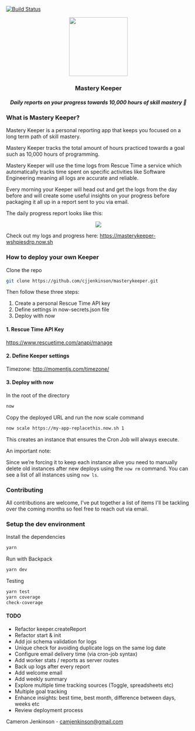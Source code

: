 [![Build Status](https://travis-ci.org/cjjenkinson/masterykeeper.svg?branch=master)](https://travis-ci.org/cjjenkinson/masterykeeper)

<div align="center">
  <img src="https://github.com/cjjenkinson/masterykeeper/blob/develop/logo.png?raw=true" width="160px" />
  <h3>Mastery Keeper</h3>
  <h5>Daily reports on your progress towards 10,000 hours of skill mastery 🎩</h5>
</div>

### What is Mastery Keeper?

Mastery Keeper is a personal reporting app that keeps you focused on a long term path of skill mastery.

Mastery Keeper tracks the total amount of hours practiced towards a goal such as 10,000 hours of programming.

Mastery Keeper will use the time logs from Rescue Time a service which automatically tracks time spent on specific activities like Software Engineering meaning all logs are accurate and reliable.

Every morning your Keeper will head out and get the logs from the day before and will create some useful insights on your progress before packaging it all up in a report sent to you via email.

The daily progress report looks like this:

<div align="center">
  <img src="https://github.com/cjjenkinson/masterykeeper/blob/beta-release-1.0.0/report.png?raw=true" />
</div>

Check out my logs and progress here: https://masterykeeper-wshpiesdrp.now.sh

### How to deploy your own Keeper

Clone the repo

```bash
git clone https://github.com/cjjenkinson/masterykeeper.git
```

Then follow these three steps:

1. Create a personal Rescue Time API key
2. Define settings in now-secrets.json file
3. Deploy with now

#### 1. Rescue Time API Key

https://www.rescuetime.com/anapi/manage

#### 2. Define Keeper settings

Timezone: http://momentjs.com/timezone/

#### 3. Deploy with now

In the root of the directory

```bash
now
```

Copy the deployed URL and run the now scale command

```bash
now scale https://my-app-replacethis.now.sh 1
```

This creates an instance that ensures the Cron Job will always execute.

An important note:

Since we’re forcing it to keep each instance alive you need to manually delete old instances after new deploys using the ```now rm``` command. You can see a list of all instances using ```now ls```.

### Contributing

All contributions are welcome, I've put together a list of items I'll be tackling over the coming months so feel free to reach out via email.

### Setup the dev environment

Install the dependencies

```bash
yarn
```

Run with Backpack

```bash
yarn dev
```

Testing

```bash
yarn test
yarn coverage
check-coverage
```

#### TODO

- Refactor keeper.createReport
- Refactor start & init
- Add joi schema validation for logs
- Unique check for avoiding duplicate logs on the same log date
- Configure email delivery time (via cron-job syntax)
- Add worker stats / reports as server routes
- Back up logs after every report
- Add welcome email
- Add weekly summary
- Explore multiple time tracking sources (Toggle, spreadsheets etc)
- Multiple goal tracking
- Enhance insights: best time, best month, difference between days, weeks etc
- Review deployment process

Cameron Jenkinson - camjenkinson@gmail.com
